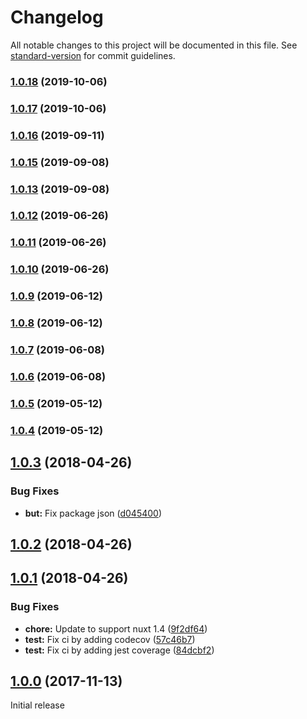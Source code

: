 # Changelog

All notable changes to this project will be documented in this file. See [standard-version](https://github.com/conventional-changelog/standard-version) for commit guidelines.

### [1.0.18](https://github.com///compare/v1.0.17...v1.0.18) (2019-10-06)

### [1.0.17](https://github.com///compare/v1.0.16...v1.0.17) (2019-10-06)

### [1.0.16](https://github.com///compare/v1.0.15...v1.0.16) (2019-09-11)

### [1.0.15](https://github.com///compare/v1.0.14...v1.0.15) (2019-09-08)

### [1.0.13](https://github.com///compare/v1.0.12...v1.0.13) (2019-09-08)

### [1.0.12](https://github.com///compare/v1.0.11...v1.0.12) (2019-06-26)



### [1.0.11](https://github.com///compare/v1.0.10...v1.0.11) (2019-06-26)



### [1.0.10](https://github.com///compare/v1.0.9...v1.0.10) (2019-06-26)



### [1.0.9](https://github.com///compare/v1.0.8...v1.0.9) (2019-06-12)



### [1.0.8](https://github.com///compare/v1.0.7...v1.0.8) (2019-06-12)



### [1.0.7](https://github.com///compare/v1.0.6...v1.0.7) (2019-06-08)



### [1.0.6](https://github.com///compare/v1.0.5...v1.0.6) (2019-06-08)



### [1.0.5](https://github.com///compare/v1.0.4...v1.0.5) (2019-05-12)



### [1.0.4](https://github.com///compare/v1.0.3...v1.0.4) (2019-05-12)



<a name="1.0.3"></a>
## [1.0.3](https://github.com/compare/v1.0.2...v1.0.3) (2018-04-26)


### Bug Fixes

* **but:** Fix package json ([d045400](https://github.com/commit/d045400))



<a name="1.0.2"></a>
## [1.0.2](https://github.com/compare/v1.0.1...v1.0.2) (2018-04-26)



<a name="1.0.1"></a>
## [1.0.1](https://github.com/compare/v1.0.0...v1.0.1) (2018-04-26)


### Bug Fixes

* **chore:** Update to support nuxt 1.4 ([9f2df64](https://github.com/commit/9f2df64))
* **test:** Fix ci by adding codecov ([57c46b7](https://github.com/commit/57c46b7))
* **test:** Fix ci by adding jest coverage ([84dcbf2](https://github.com/commit/84dcbf2))



<a name="1.0.0"></a>
## [1.0.0](https://github.com/compare/v0.0.1...v1.0.0) (2017-11-13)
Initial release